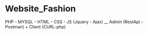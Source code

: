 # Website_Fashion
PHP - MYSQL - HTML - CSS - JS (Jquery - Ajax) __ Admin (RestApi - Postman) + Client (CURL-php)

